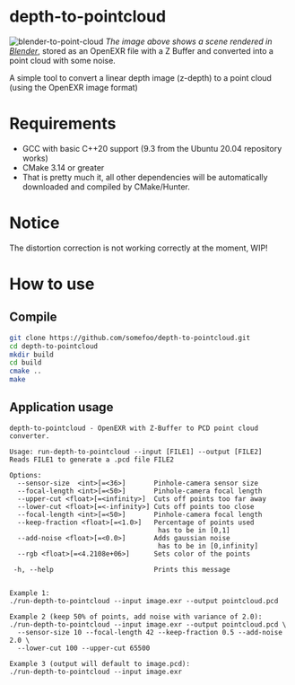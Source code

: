 # depth-to-pointcloud
![blender-to-point-cloud](https://user-images.githubusercontent.com/50917034/130279207-4d3ee733-a2da-4a83-9750-9b38b9a99cc0.jpg)
*The image above shows a scene rendered in [Blender](https://www.blender.org/)*, stored as an OpenEXR file with a Z Buffer and converted into a point cloud with some noise.

A simple tool to convert a linear depth image (z-depth) to a point cloud (using the OpenEXR image format)

# Requirements
* GCC with basic C++20 support (9.3 from the Ubuntu 20.04 repository works)
* CMake 3.14 or greater
* That is pretty much it, all other dependencies will be automatically downloaded and compiled by CMake/Hunter.

# Notice
The distortion correction is not working correctly at the moment, WIP! 


# How to use
## Compile
``` bash
git clone https://github.com/somefoo/depth-to-pointcloud.git
cd depth-to-pointcloud
mkdir build
cd build
cmake ..
make
```
## Application usage
```
depth-to-pointcloud - OpenEXR with Z-Buffer to PCD point cloud converter.

Usage: run-depth-to-pointcloud --input [FILE1] --output [FILE2]
Reads FILE1 to generate a .pcd file FILE2

Options: 
  --sensor-size  <int>[=<36>]       Pinhole-camera sensor size
  --focal-length <int>[=<50>]       Pinhole-camera focal length
  --upper-cut <float>[=<infinity>]  Cuts off points too far away
  --lower-cut <float>[=<-infinity>] Cuts off points too close
  --focal-length <int>[=<50>]       Pinhole-camera focal length
  --keep-fraction <float>[=<1.0>]   Percentage of points used
                                     has to be in [0,1]
  --add-noise <float>[=<0.0>]       Adds gaussian noise
                                     has to be in [0,infinity]
  --rgb <float>[=<4.2108e+06>]      Sets color of the points

 -h, --help                         Prints this message


Example 1:
./run-depth-to-pointcloud --input image.exr --output pointcloud.pcd

Example 2 (keep 50% of points, add noise with variance of 2.0):
./run-depth-to-pointcloud --input image.exr --output pointcloud.pcd \
  --sensor-size 10 --focal-length 42 --keep-fraction 0.5 --add-noise 2.0 \
  --lower-cut 100 --upper-cut 65500 

Example 3 (output will default to image.pcd):
./run-depth-to-pointcloud --input image.exr

```

